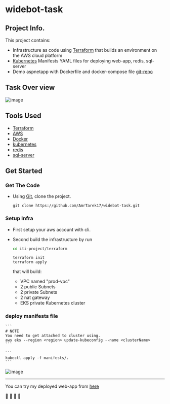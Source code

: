 # widebot-task
## Project Info.

This project contains:
*  Infrastructure as code using [Terraform](https://www.terraform.io/) that builds an environment on the AWS cloud platform
* [Kubernetes](https://kubernetes.io) Manifests YAML files for deploying web-app, redis, sql-server
* Demo aspnetapp with Dockerfile and docker-compose file [git-repo](https://github.com/docker/awesome-compose/tree/master/aspnet-mssql)

## Task Over view

![image](https://github.com/AmrTarek17/widebot-task/assets/47079437/6c4fd6ac-9333-4846-bd0a-ca444223ce8e)

## Tools Used

* [Terraform](https://www.terraform.io/)
* [AWS](https://aws.amazon.com/)
* [Docker](https://www.docker.com/)
* [kubernetes](https://kubernetes.io)
* [redis](https://redis.io/)
* [sql-server](https://www.microsoft.com/en-us/sql-server)


## Get Started

### Get The Code 
* Using [Git](https://git-scm.com/), clone the project.

    ```
    git clone https://github.com/AmrTarek17/widebot-task.git
    ```
### Setup Infra
* First setup your aws account with cli.

* Second build the infrastructure by run

    ```bash
    cd iti-project/terraform
    ```

    ``` 
    terraform init
    terraform apply
    ```
    that will build:
    
    * VPC named "prod-vpc"
    * 2 public Subnets
    * 2 private Subnets
    * 2 nat gateway   
    * EKS private Kubernetes cluster


       

### deploy manifests file
    
    ```
    # NOTE
    You need to get attached to cluster using.
    aws eks --region <region> update-kubeconfig --name <clusterName> 
    ```
    
    ``` 
    kubectl apply -f manifests/.
    ```
![image](https://github.com/AmrTarek17/widebot-task/assets/47079437/93b3ed5c-5287-4807-8005-d666c9420a96)

---

You can try my deployed web-app from [here](http://a4753f8c748e34c9590ab7cf68efe89d-1278385603.us-west-2.elb.amazonaws.com/)


:tada: :tada: :tada: :tada:

